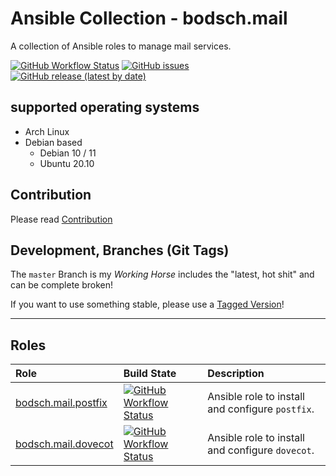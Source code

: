 # Ansible Collection - bodsch.mail

A collection of Ansible roles to manage mail services.


[![GitHub Workflow Status](https://img.shields.io/github/actions/workflow/status/bodsch/ansible-collection-mail/main.yml?branch=main)][ci]
[![GitHub issues](https://img.shields.io/github/issues/bodsch/ansible-collection-mail)][issues]
[![GitHub release (latest by date)](https://img.shields.io/github/v/release/bodsch/ansible-collection-mail)][releases]

[ci]: https://github.com/bodsch/ansible-collection-mail/actions
[issues]: https://github.com/bodsch/ansible-collection-mail/issues?q=is%3Aopen+is%3Aissue
[releases]: https://github.com/bodsch/ansible-collection-mail/releases


## supported operating systems

* Arch Linux
* Debian based
    - Debian 10 / 11
    - Ubuntu 20.10

## Contribution

Please read [Contribution](CONTRIBUTING.md)

## Development,  Branches (Git Tags)

The `master` Branch is my *Working Horse* includes the "latest, hot shit" and can be complete broken!

If you want to use something stable, please use a [Tagged Version](https://github.com/bodsch/ansible-collection-mail/tags)!

---

## Roles

| Role                                                        | Build State | Description |
|:----------------------------------------------------------- | :---- | :---- |
| [bodsch.mail.postfix](./roles/postfix/README.md)         | [![GitHub Workflow Status](https://img.shields.io/github/actions/workflow/status/bodsch/ansible-collection-mail/postfix.yml?branch=main)][postfix]       | Ansible role to install and configure `postfix`. |
| [bodsch.mail.dovecot](./roles/dovecot/README.md)         | [![GitHub Workflow Status](https://img.shields.io/github/actions/workflow/status/bodsch/ansible-collection-mail/dovecot.yml?branch=main)][dovecot]       | Ansible role to install and configure `dovecot`. |


[postfix]: https://github.com/bodsch/ansible-collection-mail/actions/workflows/postfix.yml
[dovecot]: https://github.com/bodsch/ansible-collection-mail/actions/workflows/dovecot.yml

